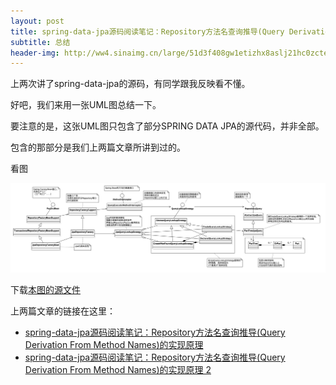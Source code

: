 ```yaml
---
layout: post
title: spring-data-jpa源码阅读笔记：Repository方法名查询推导(Query Derivation From Method Names)的实现原理 3
subtitle: 总结
header-img: http://ww4.sinaimg.cn/large/51d3f408gw1etizhx8aslj21hc0zctel.jpg
---
```


上两次讲了spring-data-jpa的源码，有同学跟我反映看不懂。

好吧，我们来用一张UML图总结一下。

要注意的是，这张UML图只包含了部分SPRING DATA JPA的源代码，并非全部。

包含的那部分是我们上两篇文章所讲到过的。

看图

![spring-data-jpa源码总结图](/uploads/2017/2017-02-21-JpaRepoUML.png)

下载[本图的源文件](/uploads/2017/2017-02-21-JpaRepoUML.mdj)

上两篇文章的链接在这里：

* [spring-data-jpa源码阅读笔记：Repository方法名查询推导(Query Derivation From Method Names)的实现原理](http://www.dewafer.com/2016/05/09/reading-src-of-spring-data-jpa/)
* [spring-data-jpa源码阅读笔记：Repository方法名查询推导(Query Derivation From Method Names)的实现原理 2](http://www.dewafer.com/2017/02/18/reading-src-of-spring-data-jpa-2/)